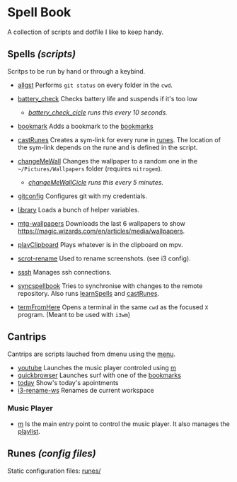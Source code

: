 # Spell Book
 A collection of scripts and dotfile I like to keep handy.

## Spells *(scripts)*
Scritps to be run by hand or through a keybind.
- [allgst](./spells/allgst.spell) Performs `git status` on every folder in the `cwd`.
- [battery_check](./spells/battery_check.spell) Checks battery life and suspends if it's too
  low
    - *[battery_check_cicle](./spells/battery_check_cicle.spell) runs this every 10 seconds.*
- [bookmark](./spells/bookmark.spell) Adds a bookmark to the [bookmarks](./library/bookmarks)
- [castRunes](./castRunes.sh) Creates a sym-link for every rune in
  [runes](runes/). The location of the sym-link depends on the rune and is
  defined in the script.
- [changeMeWall](./spells/changeMeWall.spell) Changes the wallpaper to a random one in the
  `~/Pictures/Wallpapers` folder (requires `nitrogem`).
    - *[changeMeWallCicle](./spells/changeMeWallCicle.spell) runs this every 5 minutes.*
- [gitconfig](./spells/gitconfig.spell) Configures git with my credentials.
- [library](./spells/library.spell) Loads a bunch of helper variables.

- [mtg-wallpapers](./spells/mtg-wallpapers.spell) Downloads the last 6 wallpapers to show
  https://magic.wizards.com/en/articles/media/wallpapers.
- [playClipboard](./spells/playClipboard.spell) Plays whatever is in the clipboard on mpv.
- [scrot-rename](./spells/scrot-rename.spell) Used to rename screenshots. (see i3 config).
- [sssh](./spells/sssh.spell) Manages ssh connections.
- [syncspellbook](./spells/syncspellbook.spell) Tries to synchronise with changes to the
  remote repository. Also runs [learnSpells](./learnSpells.sh)
  and [castRunes](./castRunes.sh).
- [termFromHere](./spells/termFromHere.spell) Opens a terminal in the same `cwd` as the focused `X`
  program. (Meant to be used with `i3wm`)

## Cantrips
Cantrips are scripts lauched from dmenu using the [menu](./cantrips/menu.sh).
- [youtube](./cantrips/youtube.sh) Launches the music player controled using [m](./spells/m.spell)
- [quickbrowser](./cantrips/quickbrowser.sh) Launches surf with one of the [bookmarks](./library/bookmarks)
- [today](./cantrips/today.sh) Show's today's apointments
- [i3-rename-ws](./cantrips/i3-rename-ws.sh) Renames de current workspace

### Music Player
- [m](./spells/m.spell) Is the main entry point to control the music player. It also manages the
  [playlist](./library/playlist).

## Runes *(config files)*
Static configuration files: [runes/](./runes/)
